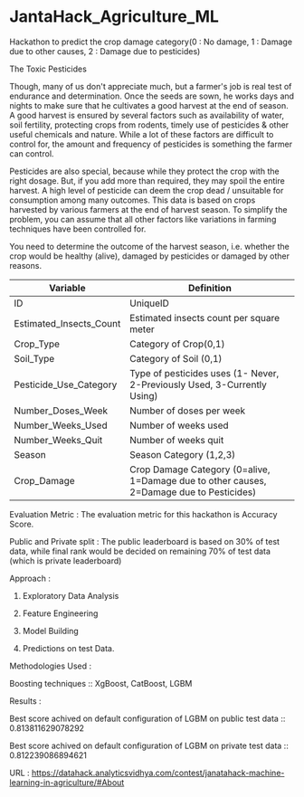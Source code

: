 # JantaHack_Agriculture_ML
Hackathon to predict the crop damage category(0 : No damage, 1 : Damage due to other causes, 2 : Damage due to pesticides) 

The Toxic Pesticides

Though, many of us don't appreciate much, but a farmer's job is real test of endurance and determination. Once the seeds are sown, he works days and nights to make sure that he cultivates a good harvest at the end of season. A good harvest is ensured by several factors such as availability of water, soil fertility, protecting crops from rodents, timely use of pesticides & other useful chemicals and nature. While a lot of these factors are difficult to control for, the amount and frequency of pesticides is something the farmer can control.

Pesticides are also special, because while they protect the crop with the right dosage. But, if you add more than required, they may spoil the entire harvest. A high level of pesticide can deem the crop dead / unsuitable for consumption among many outcomes. This data is based on crops harvested by various farmers at the end of harvest season. To simplify the problem, you can assume that all other factors like variations in farming techniques have been controlled for.

You need to determine the outcome of the harvest season, i.e. whether the crop would be healthy (alive), damaged by pesticides or damaged by other reasons.


| Variable | Definition |
| -------- | ---------- |
| ID | UniqueID |
| Estimated_Insects_Count | Estimated insects count per square meter |
| Crop_Type | Category of Crop(0,1) |
| Soil_Type | Category of Soil (0,1) |
| Pesticide_Use_Category | Type of pesticides uses (1- Never, 2-Previously Used, 3-Currently Using) |
| Number_Doses_Week | Number of doses per week |
| Number_Weeks_Used | Number of weeks used |
| Number_Weeks_Quit	| Number of weeks quit |
| Season | Season Category (1,2,3) |
| Crop_Damage	| Crop Damage Category (0=alive, 1=Damage due to other causes, 2=Damage due to Pesticides) |

Evaluation Metric : The evaluation metric for this hackathon is Accuracy Score.

Public and Private split : The public leaderboard is based on 30% of test data, while final rank would be decided on remaining 70% of test data (which is private leaderboard)

Approach :

1. Exploratory Data Analysis

2. Feature Engineering

3. Model Building

4. Predictions on test Data.

Methodologies Used :

Boosting techniques :: XgBoost, CatBoost, LGBM

Results :

Best score achived on default configuration of LGBM on public test data :: 0.813811629078292

Best score achived on default configuration of LGBM on private test data :: 0.812239086894621

URL : https://datahack.analyticsvidhya.com/contest/janatahack-machine-learning-in-agriculture/#About
